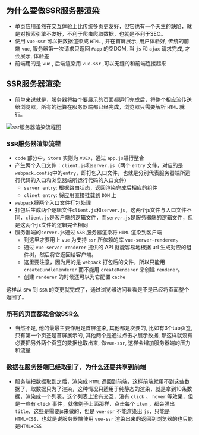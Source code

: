 ## 为什么要做SSR服务器渲染
* 单页应用虽然在交互体验上比传统多页更友好，但它也有一个天生的缺陷，就是对搜索引擎不友好，不利于爬虫爬取数据，也就是不利于SEO。
* 使用 `vue-ssr` 可以把数据渲染成 `HTML` , 并在首屏展示, 用户体验好, 传统的前端 `vue`, 服务器第一次请求只返回 `#app` 的空DOM, 当 `js` 和 `ajax` 请求完成, 才会展示, 体验差
* 前端用的是 `vue` , 后端渲染用 `vue-ssr` ,可以无缝的和前端连接起来

## SSR服务器渲染
* 简单来说就是，服务器将每个要展示的页面都运行完成后，将整个相应流传送给浏览器，所有的运算在服务器端都已经完成，浏览器只需要解析 `HTML` 就行。

![ssr服务器渲染流程图](../images/ssr-uml.png)

### SSR服务器渲染流程
* `code` 部分中，`Store` 实则为 `VUEX`，通过 `app.js`进行整合
* 产生两个入口文件：`client.js`和`server.js`（两个 `entry` 文件，对应的是`webpack.config`中的`entry`，即打包入口文件，也就是分别代表服务器端所运行代码的入口和浏览器端所运行代码的入口文件）
	* `server entry`: 根据路由状态，返回渲染完成后相应的组件
	* `clinet entry`: 将应用直接挂载到 `DOM` 上
* `webpack`将两个入口文件打包处理
* 打包后生成两个逻辑文件`client.js`和`server.js`，这两个js文件与入口文件不同，`client.js`是客户端的逻辑文件，而`server.js`是服务器端的逻辑文件，但是这两个`js`文件的逻辑完全相同
* 服务器端的`server.js`通过 `SSR` 服务器渲染将 `HTML` 渲染到客户端
	* 到这里才要用上 `vue` 为支持 `ssr` 所依赖的库 `vue-server-renderer`。
	* 通过 `vue-server-renderer` 提供的 API 就能容易地根据 url 生成对应的组件树，然后将它返回给客户端。
	* 这里要注意，因为用的是 `webpack` 打包后的文件，所以只能用 `createBundleRenderer` 而不能用 `createRenderer` 来创建 `renderer`。
	* 创建 `renderer` 的时候还可以为它配置 `cache`

这样从 `SPA` 到 `SSR` 的变更就完成了，通过浏览器访问看看是不是已经将页面整个返回了。

### 所有的页面都适合做SSR么
* 当然不是, 他的最最主要作用是首屏渲染, 其他都是次要的, 比如有3个tab页签, 只有第一个页签是首屏展示的, 其他两个是通过点击才展示数据, 那这样就没有必要把另外两个页签的数据也取出来, 做`vue-ssr`, 这样会增加服务器端的压力和流量

### 数据在服务器端已经取到了，为什么还要共享到前端
* 服务端把数据取到之后，渲染成 `HTML` 返回到前端，这样前端就用不到这些数据了，取数据只为了渲染，这种情况只适用于纯静态的渲染，就是拿到10条数据，渲染成一个列表，这个列表上没有交互，没有 `click` 、 `hover` 等效果，但是一些有 `click` 事件，就像例子上面那样，点击每个 `item` ，都会弹出 `title`，这些是需要js来做的，但是 `vue-ssr` 不能渲染出 `js`，只能是`HTML+CSS`，也就是说服务器端使用 `vue-ssr` 渲染出来的返回到浏览器的也只能是`HTML+CSS`